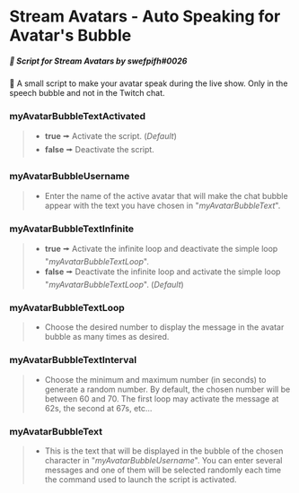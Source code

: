 # Stream Avatars - Auto Speaking for Avatar's Bubble
##### :speech_balloon: Script for *Stream Avatars* by swefpifh#0026
:scroll: A small script to make your avatar speak during the live show. Only in the speech bubble and not in the Twitch chat.

### myAvatarBubbleTextActivated
>- **true** 🠚 Activate the script. (*Default*)
>- **false** 🠚 Deactivate the script.

### myAvatarBubbleUsername
>- Enter the name of the active avatar that will make the chat bubble appear with the text you have chosen in "*myAvatarBubbleText*".

### myAvatarBubbleTextInfinite
>- **true** 🠚 Activate the infinite loop and deactivate the simple loop "*myAvatarBubbleTextLoop*".
>- **false** 🠚 Deactivate the infinite loop and activate the simple loop "*myAvatarBubbleTextLoop*". (*Default*)

### myAvatarBubbleTextLoop
>- Choose the desired number to display the message in the avatar bubble as many times as desired.

### myAvatarBubbleTextInterval
>- Choose the minimum and maximum number (in seconds) to generate a random number. By default, the chosen number will be between 60 and 70. The first loop may activate the message at 62s, the second at 67s, etc...

### myAvatarBubbleText
>- This is the text that will be displayed in the bubble of the chosen character in "*myAvatarBubbleUsername*". You can enter several messages and one of them will be selected randomly each time the command used to launch the script is activated.
